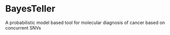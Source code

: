 BayesTeller
===========

A probabilistic model based tool for molecular diagnosis of cancer based on concurrent SNVs

